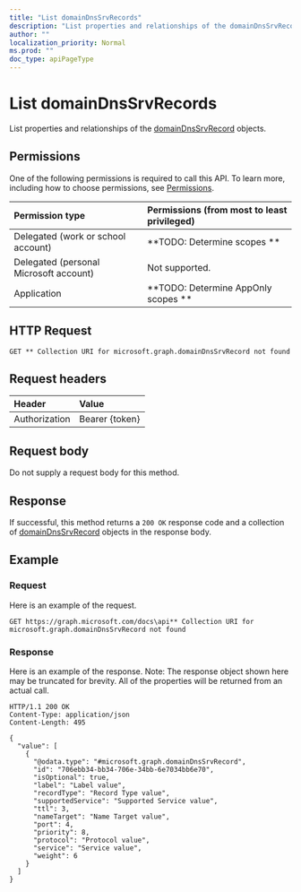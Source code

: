 ```yaml
---
title: "List domainDnsSrvRecords"
description: "List properties and relationships of the domainDnsSrvRecord objects."
author: ""
localization_priority: Normal
ms.prod: ""
doc_type: apiPageType
---
```


# List domainDnsSrvRecords

List properties and relationships of the [domainDnsSrvRecord](../resources/domaindnssrvrecord.md) objects.

## Permissions
One of the following permissions is required to call this API. To learn more, including how to choose permissions, see [Permissions](/concepts/permissions-reference.md).

|Permission type|Permissions (from most to least privileged)|
|:---|:---|
|Delegated (work or school account)|**TODO: Determine scopes **|
|Delegated (personal Microsoft account)|Not supported.|
|Application|**TODO: Determine AppOnly scopes **|

## HTTP Request
<!-- {
  "blockType": "ignored"
}
-->
``` http
GET ** Collection URI for microsoft.graph.domainDnsSrvRecord not found
```

## Request headers
|Header|Value|
|:---|:---|
|Authorization|Bearer {token}|

## Request body
Do not supply a request body for this method.

## Response
If successful, this method returns a `200 OK` response code and a collection of [domainDnsSrvRecord](../resources/domaindnssrvrecord.md) objects in the response body.

## Example

### Request
Here is an example of the request.
<!-- {
  "blockType": "request",
  "name": "get_domaindnssrvrecord"
}
-->
``` http
GET https://graph.microsoft.com/docs\api** Collection URI for microsoft.graph.domainDnsSrvRecord not found
```

### Response
Here is an example of the response. Note: The response object shown here may be truncated for brevity. All of the properties will be returned from an actual call.
<!-- {
  "blockType": "response",
  "truncated": true,
  "@odata.type": "collection(microsoft.graph.domaindnssrvrecord)"
}
-->
``` http
HTTP/1.1 200 OK
Content-Type: application/json
Content-Length: 495

{
  "value": [
    {
      "@odata.type": "#microsoft.graph.domainDnsSrvRecord",
      "id": "706ebb34-bb34-706e-34bb-6e7034bb6e70",
      "isOptional": true,
      "label": "Label value",
      "recordType": "Record Type value",
      "supportedService": "Supported Service value",
      "ttl": 3,
      "nameTarget": "Name Target value",
      "port": 4,
      "priority": 8,
      "protocol": "Protocol value",
      "service": "Service value",
      "weight": 6
    }
  ]
}
```


